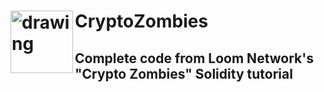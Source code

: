 
# CryptoZombies <img src="https://user-images.githubusercontent.com/61299527/173169381-50559426-c1e0-4908-b61c-67a9cf9aaee4.png" alt="drawing" width="100px" align="left"/>
## Complete code from Loom Network's "Crypto Zombies" Solidity tutorial
